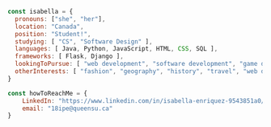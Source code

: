 <!--
**isabellaenriquez/isabellaenriquez** is a ✨ _special_ ✨ repository because its `README.md` (this file) appears on your GitHub profile.

Here are some ideas to get you started:

- 🔭 I’m currently working on ...
- 🌱 I’m currently learning ...
- 👯 I’m looking to collaborate on ...
- 🤔 I’m looking for help with ...
- 💬 Ask me about ...
- 📫 How to reach me: ...
- 😄 Pronouns: ...
- ⚡ Fun fact: ...
-->

``` js
const isabella = {
  pronouns: ["she", "her"],
  location: "Canada",
  position: "Student!",
  studying: [ "CS", "Software Design" ],
  languages: [ Java, Python, JavaScript, HTML, CSS, SQL ],
  frameworks: [ Flask, Django ],
  lookingToPursue: [ "web development", "software development", "game development" ], 
  otherInterests: [ "fashion", "geography", "history", "travel", "web design" ],
}

const howToReachMe = {
    LinkedIn: "https://www.linkedin.com/in/isabella-enriquez-9543851a0/",
    email: "18ipe@queensu.ca"
}
```
